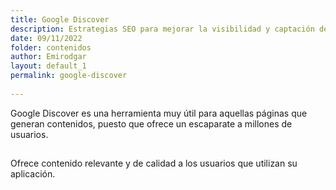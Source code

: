 ```yaml
---
title: Google Discover 
description: Estrategias SEO para mejorar la visibilidad y captación de tráfico desde Google Discover 
date: 09/11/2022
folder: contenidos
author: Emirodgar
layout: default_1
permalink: google-discover
  
---
```


Google Discover es una herramienta muy útil para aquellas páginas que generan contenidos, puesto que ofrece un escaparate a millones de usuarios. 

## 

Ofrece contenido relevante y de calidad a  los usuarios que utilizan su aplicación. 
<!--stackedit_data:
eyJoaXN0b3J5IjpbLTE5NDQ1NTcwOTBdfQ==
-->